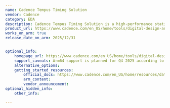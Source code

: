 ```yaml
---
name: Cadence Tempus Timing Solution
vendor: Cadence
category: EDA
description: Cadence Tempus Timing Solution is a high-performance static timing analysis (STA) tool optimized for advanced-node FinFET designs, enabling faster design closure and best-in-class PPA with trusted signoff accuracy.
product_url: https://www.cadence.com/en_US/home/tools/digital-design-and-signoff/silicon-signoff/tempus-timing-signoff-solution.html
works_on_arm: true
release_date_on_arm: 2025/12/31


optional_info:
    homepage_url: https://www.cadence.com/en_US/home/tools/digital-design-and-signoff/silicon-signoff/tempus-timing-signoff-solution.html
    support_caveats: Arm64 support is planned for Q4 2025 according to Cadence’s platform roadmap. For early-access builds, contact arm-ecosystem@cadence.com
    alternative_options:
    getting_started_resources:
        official_docs: https://www.cadence.com/en_US/home/resources/datasheets/tempus-timing-signoff-solution-ds.html
        arm_content:
        vendor_announcement:
optional_hidden_info:
    other_info:

---
```

